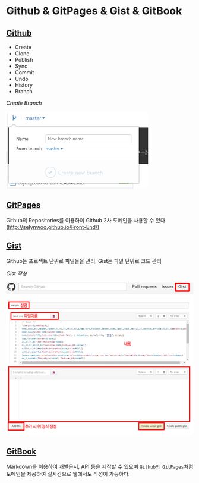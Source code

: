 # Github & GitPages & Gist & GitBook

## [Github](https://github.com/)
- Create
- Clone
- Publish
- Sync
- Commit
- Undo
- History
- Branch

_Create Branch_

![Create Branch](../Resources/images/branch.jpg)

## [GitPages](https://pages.github.com/)
Github의 Repositories를 이용하여 Github 2차 도메인을 사용할 수 있다. (http://selynwoo.github.io/Front-End/)

## [Gist](https://gist.github.com/discover)
Github는 프로젝트 단위로 파일들을 관리, Gist는 파일 단위로 코드 관리 

_Gist 작성_

![Create Gist](../Resources/images/gist_1.jpg)
![Create Gist](../Resources/images/gist_2.jpg)


## [GitBook](https://www.gitbook.com/)
Markdown을 이용하여 개발문서, API 등을 제작할 수 있으며 `Github의 GitPages`처럼 도메인을 제공하여 실시간으로 웹에서도 작성이 가능하다. 


